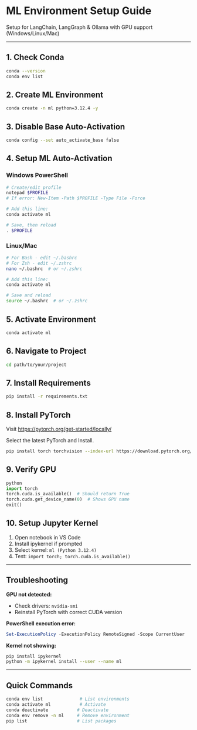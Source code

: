 # ML Environment Setup Guide
Setup for LangChain, LangGraph & Ollama with GPU support (Windows/Linux/Mac)

---

## 1. Check Conda
```bash
conda --version
conda env list
```

## 2. Create ML Environment
```bash
conda create -n ml python=3.12.4 -y
```

## 3. Disable Base Auto-Activation
```bash
conda config --set auto_activate_base false
```

## 4. Setup ML Auto-Activation

### Windows PowerShell
```powershell
# Create/edit profile
notepad $PROFILE
# If error: New-Item -Path $PROFILE -Type File -Force

# Add this line:
conda activate ml

# Save, then reload
. $PROFILE
```

### Linux/Mac
```bash
# For Bash - edit ~/.bashrc
# For Zsh - edit ~/.zshrc
nano ~/.bashrc  # or ~/.zshrc

# Add this line:
conda activate ml

# Save and reload
source ~/.bashrc  # or ~/.zshrc
```

## 5. Activate Environment
```bash
conda activate ml
```

## 6. Navigate to Project
```bash
cd path/to/your/project
```

## 7. Install Requirements
```bash
pip install -r requirements.txt
```

## 8. Install PyTorch
Visit https://pytorch.org/get-started/locally/

Select the latest PyTorch and Install.

```bash
pip install torch torchvision --index-url https://download.pytorch.org/whl/cu128
```

## 9. Verify GPU
```python
python
import torch
torch.cuda.is_available()  # Should return True
torch.cuda.get_device_name(0)  # Shows GPU name
exit()
```

## 10. Setup Jupyter Kernel
1. Open notebook in VS Code
2. Install ipykernel if prompted
3. Select kernel: `ml (Python 3.12.4)`
4. Test: `import torch; torch.cuda.is_available()`

---

## Troubleshooting

**GPU not detected:**
- Check drivers: `nvidia-smi`
- Reinstall PyTorch with correct CUDA version

**PowerShell execution error:**
```powershell
Set-ExecutionPolicy -ExecutionPolicy RemoteSigned -Scope CurrentUser
```

**Kernel not showing:**
```bash
pip install ipykernel
python -m ipykernel install --user --name ml
```

---

## Quick Commands
```bash
conda env list              # List environments
conda activate ml           # Activate
conda deactivate           # Deactivate
conda env remove -n ml     # Remove environment
pip list                   # List packages
```
